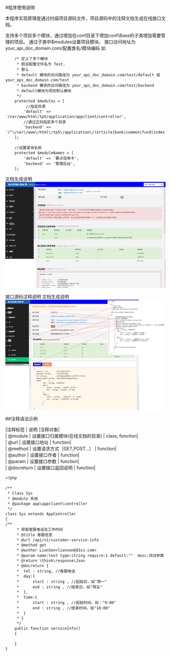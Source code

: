 #程序使用说明

本程序实现原理是通过扫描项目源码文件，项目源码中的注释文档生成在线接口文档。

支持多个项目多个模块，通过增加在conf目录下增加conf\Base的子类增加需要管理的项目。
通过子类中$modules设置项目模块。
接口访问地址为 your_api_doc_domain.com/配置类名/模块编码
如
~~~ 
    /* 定义了多个模块
     * 假设配置文件名为 Test,
     * 那么
     * default 模块的访问路径为 your_api_doc_domain.com/test/default 或 your_api_doc_domain.com/test
     * backend 模块的访问路径为 your_api_doc_domain.com/test/backend
     * default模块为项目默认模块
     */ 
    protected $modules = [
         //指定目录
        'default' => '/var/www/html/tp5/application/appclient/controller',
        //通过正则指定多个目录
        'backend' => '/^\/var\/www\/html\/tp5\/application\/(article|bank|common|fund|index|msg|report|shebao|sys|user)\/controller\/.*\.php$/', 
    ];
    
    //设置某块名称
    protected $moduleNames = [
        'default' => '要点信用卡',
        'backend' => '管理后台',
    ];
~~~

文档生成说明
![alt 生成说明](assets/img/readmeimg/01.png)

接口源码注释说明
文档生成说明
![alt 生成说明](assets/img/readmeimg/02.png)

##注释语法示例

|注释标签    | 说明                             |注释对象|<br/>
| @module    | 设置接口归属模块(在线文档的目录) | class, function|<br/>
| @url       | 设置接口地址                     | function|<br/>
| @method    | 设置请求方式（GET,POST...）      | function|<br/>
| @author    | 设置接口作者                     | function|<br/>
| @param     | 设置接口参数                     | function|<br/>
| @docreturn | 设置接口返回说明                 | function|<br/>
~~~
<?php

/**
 * Class Sys
 * @module 系统
 * @package app\appclient\controller
 */
class Sys extends AppController
{
/**
     * 获取客服电话及工作时间
     * @title 客服信息
     * @url /api/v1/customer-service-info
     * @method get
     * @author LianSen<liansen@d3zz.com>
     * @param name:test type:string require:1 default:""  desc:测试参数
     * @return \think\response\Json
     * @docreturn {
     *  tel : string, //客服电话
     *  day:{
     *      start : string , //起始日，如"周一"
     *      end : string , //结束日，如"周五"
     *  },
     *  time:{
     *      start : string , //起始时间，如："9:00"
     *      end : string , //结束时间，如"18:00"
     *  }
     * }
     */
    public function serviceInfo()
    {

    }
}


~~~
